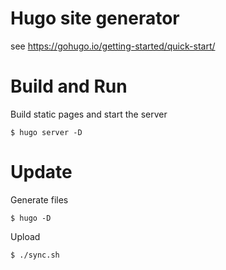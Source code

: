 # Hugo site generator

see https://gohugo.io/getting-started/quick-start/

# Build and Run

Build static pages and start the server 

```
$ hugo server -D
```

# Update

Generate files
```
$ hugo -D
```

Upload
```
$ ./sync.sh
```